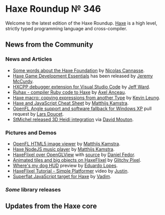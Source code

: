 [_template]: ../templates/roundup.html
[date]: / "2015-11-30 13:14:00"
[modified]: / "2015-11-30 13:14:00"
[published]: / "2015-11-30 13:14:00"
[“”]: a ""
# Haxe Roundup № 346

Welcome to the latest edition of the Haxe Roundup. [Haxe](http://haxe.org/?utm_source=haxe.io "Haxe.org")
is a high level, strictly typed programming language and cross-compiler.
	
## News from the Community

### News and Articles

- [Some words about the Haxe Foundation][l1] by [Nicolas Cannasse][tw1].
- [Haxe Game Development Essentials][l4] has been released by [Jeremy McCurdy][tw4].
- [HXCPP debugger extension for Visual Studio Code][l7] by [Jeff Ward][tw7].
- [Ruhax - compiler Ruby code to Haxe][l8] by [Axel Anceau][tw8].
- [Haxe macro: copying expressions from another Type][l2] by [Kevin Leung][tw2].
- [Haxe and JavaScript Cheat Sheet][l3] by [Matthijs Kamstra][tw3].
- [OpenFL Angle support and software fallback for Windows XP][l5] pull request by [Lars Doucet][tw5].
- [StMichel released 3D Heidi integration][l6] via [David Mouton][tw6].

### Pictures and Demos

- [OpenFL HTML5 image viewer][l9] by [Matthijs Kamstra][tw3].
- [Haxe NodeJS music player][l10] by [Matthijs Kamstra][tw3].
- [HaxeFlixel over OpenGLView][l11] with [source][l12] by [Daniel Fedor][tw9].
- [Animated tiles and big objects on HaxeFlixel][l13] by [Glitchy Pixel][tw10].
- [Where's my dog HUD][l14] preview by [Eduardo Lopes][tw11].
- [HaxeFlixel Tutorial - Simple Platformer][l15] video by [Justin][tw12].
- [Superflat JavaScript target for Haxe][l16] by [Vadim][tw13].

### _Some_ library releases



## Updates from the Haxe core

[tw13]: https://twitter.com/YellowAfterlife "@YellowAfterlife"
[tw12]: https://twitter.com/JuiceBoos "@JuiceBoos"
[tw11]: https://twitter.com/EdoardoLopes "@EdoardoLopes"
[tw10]: https://twitter.com/glitchypixel "@glitchypixel"
[tw9]: https://twitter.com/dcfedor "@dcfedor"
[tw8]: https://twitter.com/PeekMo "@PeekMo"
[tw7]: https://twitter.com/Jeff__Ward "@Jeff__Ward"
[tw6]: https://twitter.com/damoebius "@damoebius"
[tw5]: https://twitter.com/larsiusprime "@larsiusprime"
[tw4]: https://twitter.com/JeremyMcCurdy "@JeremyMcCurdy"
[tw3]: https://twitter.com/MatthijsKamstra "@MatthijsKamstra"
[tw2]: https://twitter.com/kevinresol "@kevinresol"
[tw1]: https://twitter.com/ncannasse "@ncannasse"

[l16]: https://twitter.com/YellowAfterlife/status/670772357867413505 "Superflat JavaScript target for Haxe"
[l15]: https://twitter.com/JuiceBoos/status/671042792404164609 "HaxeFlixel Tutorial - Simple Platformer"
[l14]: https://twitter.com/EdoardoLopes/status/670677365887008769 "Where's my dog HUD"
[l13]: https://twitter.com/glitchypixel/status/670717139171549188 "Animated tiles and big objects on HaxeFlixel"
[l12]: https://github.com/dcfedor/HaxeFlixelOverGL "HaxeFlixelOverGL on GitHub"
[l11]: https://twitter.com/dcfedor/status/669654167573561344 "HaxeFlixel over OpenGLView"
[l10]: https://twitter.com/MatthijsKamstra/status/670560462568820737 "Haxe NodeJS Music Player"
[l9]: https://twitter.com/MatthijsKamstra/status/669443661994852352 "OpenFL HTML5 image viewer"
[l8]: https://github.com/Peekmo/ruhax "Ruhax on GitHub"
[l7]: https://twitter.com/Jeff__Ward/status/669406020712734720 "Haxe HXCPP debugger for visual Studio Code"
[l6]: http://www.atelierstmichel.fr/les-biscuits/2865-coffret-galettes-personnalise-2990001004504.html "StMichel Heidi integration"
[l5]: https://github.com/openfl/lime/pull/641 "OpenFL Angle support and software fallback for Windows XP on GitHub"
[l4]: https://twitter.com/JeremyMcCurdy/status/670215177955057664 "Haxe Game Development Essentials has been released"
[l3]: https://matthijskamstra.github.io/haxejs/haxejs/cheatsheet.html "Haxe and JavaScript Cheat Sheet"
[l2]: http://www.kevinresol.com/2015-11-26/haxe-macro-copying-expressions-from-another-type/ "Haxe macro: copying expressions from another Type"
[l1]: https://medium.com/@ncannasse/some-words-about-haxe-foundation-e97a4e9d7e41#.pufkv91j7 "Some words about the Haxe Foundation"